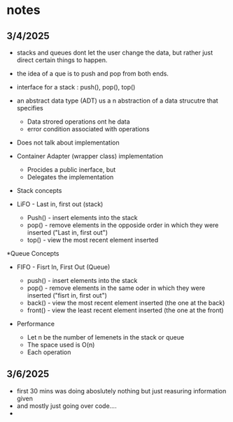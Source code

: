# notes

## 3/4/2025
* stacks and queues dont let the user change the data, but rather just direct certain things to happen.
* the idea of a que is to push and pop from both ends.
* interface for a stack : push(), pop(), top()
* an abstract data type (ADT) us a n abstraction of a data strucutre that specifies
  * Data strored operations ont he data
  * error condition associated with operations
* Does not talk about implementation
* Container Adapter (wrapper class) implementation
  * Procides a public inerface, but
  * Delegates the implementation

* Stack concepts
* LiFO - Last in, first out (stack)
  * Push() - insert elements into the stack
  * pop() - remove elements in the opposide order in which they were inserted ("Last in, first out")
  * top() - view the most recent element inserted

*Queue Concepts
* FIFO - Fisrt In, First Out (Queue)
  * push() - insert elements into the stack
  * pop() - remove elements in the same oder in which they were inserted ("fisrt in, first out")
  * back() - view the most recent element inserted (the one at the back)
  * front() - view the least recent element inserted (the one at the front)
 
* Performance
  * Let n be the number of lemenets in the stack or queue
  * The space used is O(n)
  * Each operation

## 3/6/2025

* first 30 mins was doing aboslutely nothing but just reasuring information given
* and mostly just going over code....
* 
